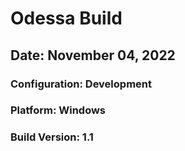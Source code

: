 # Odessa Build

## Date: November 04, 2022

### Configuration: Development

### Platform: Windows

### Build Version: 1.1
